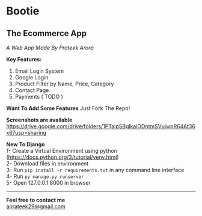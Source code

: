 # Bootie
## The Ecommerce App

*A Web App Made By Prateek Arora*

**Key Features:**
1. Email Login System
2. Google Login
3. Product Filter by Name, Price, Category
4. Contact Page
5. Payments ( TODO )


**Want To Add Some Features**
Just Fork The Repo!


**Screenshots are available**
https://drive.google.com/drive/folders/1PTajpSBqlkaiODntmSVuiwpR64At36x6?usp=sharing


**New To Django**  
1- Create a Virtual Environment using python (https://docs.python.org/3/tutorial/venv.html)  
2- Download files in environment  
3- Run `pip install -r requirements.txt` in any command line interface  
4- Run `py manage.py runserver`  
5- Open 127.0.0.1:8000 in browser  


***
**Feel free to contact me**  
aprateek29@gmail.com
